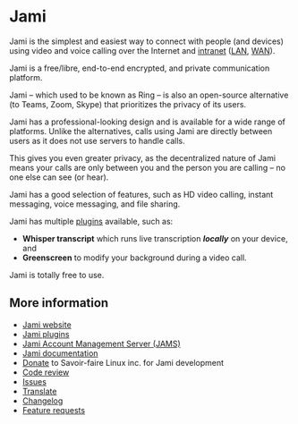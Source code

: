 # Jami

Jami is the simplest and easiest way to connect with people (and devices) using video and voice calling over the Internet and [intranet](https://en.wikipedia.org/wiki/Intranet) ([LAN](https://en.wikipedia.org/wiki/Local_area_network), [WAN](https://en.wikipedia.org/wiki/Wide_area_network)).

Jami is a free/libre, end-to-end encrypted, and private communication platform.

Jami – which used to be known as Ring – is also an open-source alternative (to Teams, Zoom, Skype) that prioritizes the privacy of its users.

Jami has a professional-looking design and is available for a wide range of platforms. Unlike the alternatives, calls using Jami are directly between users as it does not use servers to handle calls.

This gives you even greater privacy, as the decentralized nature of Jami means your calls are only between you and the person you are calling – no one else can see (or hear).

Jami has a good selection of features, such as HD video calling, instant messaging, voice messaging, and file sharing.

Jami has multiple [plugins](https://jami.net/plugins/) available, such as:
* **Whisper transcript** which runs live transcription _**locally**_ on your device, and
* **Greenscreen** to modify your background during a video call.

Jami is totally free to use.

## More information

* [Jami website](https://jami.net/)
* [Jami plugins](https://jami.net/plugins/)
* [Jami Account Management Server (JAMS)](https://jami.biz/)
* [Jami documentation](https://docs.jami.net/)
* [Donate](https://www.paypal.com/donate?hosted_button_id=MGUDJLQZ4TP5W) to Savoir-faire Linux inc. for Jami development
* [Code review](https://review.jami.net/q/status:open)
* [Issues](https://git.jami.net/groups/savoirfairelinux/-/issues/?sort=updated_desc&state=opened&first_page_size=20)
* [Translate](https://explore.transifex.com/savoirfairelinux/)
* [Changelog](https://git.jami.net/savoirfairelinux/jami-client-qt/-/wikis/Changelog)
* [Feature requests](https://docs.jami.net/developer/feature-requests.html)
